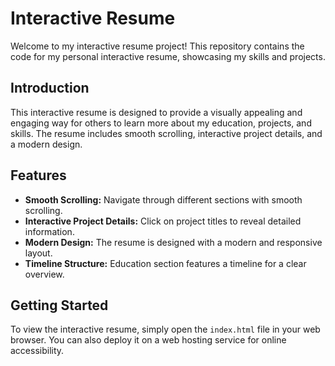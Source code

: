 # Interactive Resume

Welcome to my interactive resume project! This repository contains the code for my personal interactive resume, showcasing my skills and projects.

## Introduction

This interactive resume is designed to provide a visually appealing and engaging way for others to learn more about my education, projects, and skills. The resume includes smooth scrolling, interactive project details, and a modern design.

## Features

- **Smooth Scrolling:** Navigate through different sections with smooth scrolling.
- **Interactive Project Details:** Click on project titles to reveal detailed information.
- **Modern Design:** The resume is designed with a modern and responsive layout.
- **Timeline Structure:** Education section features a timeline for a clear overview.

## Getting Started

To view the interactive resume, simply open the `index.html` file in your web browser. You can also deploy it on a web hosting service for online accessibility.

